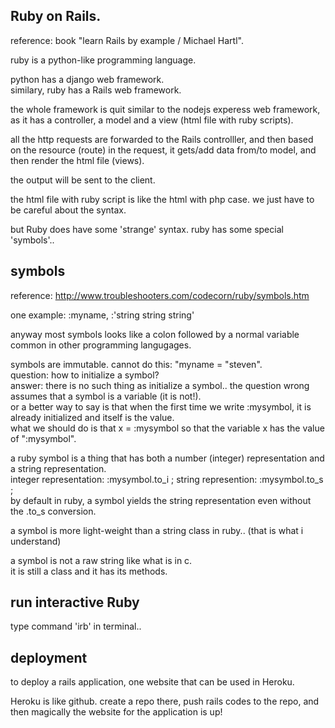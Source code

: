 Ruby on Rails.
--------------

reference: book "learn Rails by example / Michael Hartl".

ruby is a python-like programming language.  

python has a django web framework.  
similary, ruby has a Rails web framework.

the whole framework is quit similar to the nodejs experess web framework, 
as it has a controller, a model and a view (html file with ruby scripts).

all the http requests are forwarded to the Rails controlller,
and then based on the resource (route) in the request, it gets/add data from/to model, 
and then render the html file (views).

the output will be sent to the client.

the html file with ruby script is like the html with php case. 
we just have to be careful about the syntax.

but Ruby does have some 'strange' syntax.
ruby has some special 'symbols'..


symbols
-------------------

reference: http://www.troubleshooters.com/codecorn/ruby/symbols.htm

one example:   :myname,  :'string string string'

anyway most symbols looks like a colon followed by a normal variable common in other programming langugages.

symbols are immutable. cannot do this:  "myname = "steven".  
question: how to initialize a symbol?   
answer: there is no such thing as initialize a symbol.. the question wrong assumes that a symbol is a variable (it is not!).  
or a better way to say is that when the first time we write :mysymbol, it is already initialized and itself is the value.  
what we should do is that x = :mysymbol so that the variable x has the value of ":mysymbol".

a ruby symbol is a thing that has both a number (integer) representation and a string representation.  
integer representation:  :mysymbol.to_i ; string represention:  :mysymbol.to_s  ;   
by default in ruby, a symbol yields the string representation even without the .to_s conversion.

a symbol is more light-weight than a string class in ruby.. (that is what i understand)  

a symbol is not a raw string like what is in c.  
it is still a class and it has its methods.


run interactive Ruby
-------------------------
type command 'irb' in terminal..


deployment
----------------------

to deploy a rails application, one website that can be used in Heroku.

Heroku is like github. 
create a repo there, push rails codes to the repo,
and then magically the website for the application is up!
